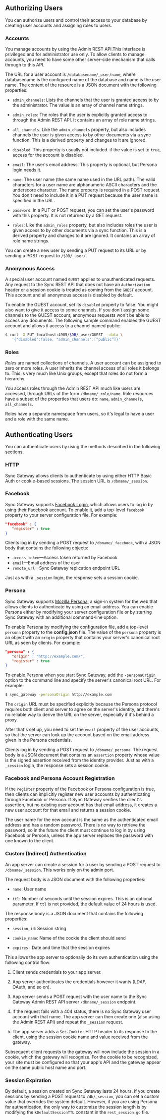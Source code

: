 ## Authorizing Users

You can authorize users and control their access to your database by creating user accounts and assigning roles to users.

### Accounts

You manage accounts by using the Admin REST API.This interface is privileged and for administrator use only. To allow clients to manage accounts, you need to have some other server-side mechanism that calls through to this API.

The URL for a user account is `/databasename/_user/name`, where databasename is the configured name of the database and name is the user name. The content of the resource is a JSON document with the following properties:

* `admin_channels`: Lists the channels that the user is granted access to by the administrator. The value is an array of channel name strings.

* `admin_roles`: The roles that the user is explicitly granted access to through the Admin REST API. It contains an array of role name strings. 

* `all_channels`: Like the `admin_channels` property, but also includes channels the user is given access to by other documents via a sync function. This is a derived property and changes to it are ignored.

* `disabled`: This property is usually not included. if the value is set to `true`, access for the account is disabled.

* `email`: The user's email address. This property is optional, but Persona login needs it.

* `name`: The user name (the same name used in the URL path). The valid characters for a user name are alphanumeric ASCII characters and the underscore character. The name property is required  in a POST request. You don't need to include it in a PUT request because the user name is specified in the URL.

* `password`: In a PUT or POST request, you can set the user's password with this property. It is not returned by a GET request.

* `roles`: Like the `admin_roles` property, but also includes roles the user is given access to by other documents via a sync function. This is a derived property and changes to it are ignored. It contains an array of role name strings.

You can create a new user by sending a PUT request to its URL or by sending a POST request to `/$DB/_user/`. 

### Anonymous Access

A special user account named `GUEST` applies to unauthenticated requests. Any request to the Sync REST API that does not have an `Authorization` header or a session cookie is treated as coming from the `GUEST` account. This account and all anonymous access is disabled by default. 

To enable the GUEST account,  set its `disabled` property to false. You might also want to give it access to some channels. If you don't assign some channels to the GUEST account, anonymous requests won't be able to access any documents. The following sample command enables the GUEST account and allows it access to a channel named public:

```sh
$ curl -X PUT localhost:4985/$DB/_user/GUEST --data \
   '{"disabled":false, "admin_channels":[“public”]}'
```


### Roles


*Roles* are named collections of channels. A user account can be assigned to zero or more roles. A user inherits the channel access of all roles it belongs to. This is very much like Unix groups, except that roles do not form a hierarchy.

You access roles through the Admin REST API much like users are accessed, through URLs of the form `/dbname/_role/name`. Role resources have a subset of the properties that users do: `name`, `admin_channels`, `all_channels`.

Roles have a separate namespace from users, so it's legal to have a user and a role with the same name.

## Authenticating Users

You can authenticate users by using the methods described in the following sections.

### HTTP

 Sync Gateway allows clients to authenticate by using either HTTP Basic Auth or cookie-based sessions. The session URL is `/dbname/_session`.

### Facebook

Sync Gateway supports [Facebook Login](http://developers.facebook.com/docs/facebook-login/), which allows users to log in by using their Facebook account. To enable it, add a top-level `facebook` property to your server configuration file. For example:

```json
"facebook" : {
   "register" : true
}
```

Clients log in by sending a POST request to `/dbname/_facebook`, with a JSON body that contains the following objects:

* `access_token`—Access token returned by Facebook
* `email`—Email address of the user
* `remote_url`—Sync Gateway replication endpoint URL

Just as with a `_session` login, the response sets a session cookie.

### Persona

Sync Gateway supports [Mozilla Persona](https://developer.mozilla.org/en-US/docs/persona), a sign-in system for the web that allows clients to authenticate by using an email address. You can enable Persona either by modifying your server configuration file or by starting Sync Gateway with an additional command-line option.

To enable Persona by modifying the configuration file, add a top-level `persona` property to the **config.json** file. The value of the `persona` property is an object with an `origin` property that contains your server's canonical root URL as seen by clients. For example:

```json
"persona" : {
   "origin" : "http://example.com/",
   "register" : true
}
```

To enable Persona when you start Sync Gateway, add the `-personaOrigin` option to the command line and specify the server's canonical root URL. For example:

```bash
$ sync_gateway -personaOrigin http://example.com
```

The `origin` URL must be specified explicitly because the Persona protocol requires both client and server to agree on the server's identity, and there's no reliable way to derive the URL on the server, especially if it's behind a proxy.

After that's set up, you need to set the `email` property of the user accounts, so that the server can look up the account based on the email address given in the Persona credentials.

Clients log in by sending a POST request to `/dbname/_persona`. The request body is a JSON document that contains an `assertion` property whose value is the signed assertion received from the identity provider. Just as with a `_session` login, the response sets a session cookie.

### Facebook and Persona Account Registration

If the `register` property of the Facebook or Persona configuration is true, then clients can implicitly register new user accounts by authenticating through Facebook or Persona. If Sync Gateway verifies the client's assertion, but no existing user account has that email address, it creates a new user account for that email and returns a session cookie.

The user name for the new account is the same as the authenticated email address and has a random password. There is no way to retrieve the password, so in the future the client must continue to log in by using Facebook or Persona, unless the app server replaces the password with one known to the client.

### Custom (Indirect) Authentication

An app server can create a session for a user by sending a POST request to `/dbname/_session`. This works only on the admin port. 

The request body is a JSON document with the following properties:

* `name`: User name

* `ttl`: Number of seconds until the session expires. This is an optional parameter. If `ttl` is not provided, the default value of 24 hours is used.

The response body is a JSON document that contains the following properties:

 * `session_id`: Session string 
 
* `cookie_name`: Name of the cookie the client should send 
 
* `expires` : Date and time that the session expires

This allows the app server to optionally do its own authentication using the following control flow:

1. Client sends credentials to your app server.

2. App server authenticates the credentials however it wants (LDAP, OAuth, and so on).

3. App server sends a POST request with the user name to the Sync Gateway Admin REST API server `/dbname/_session` endpoint.

4. If the request fails with a 404 status, there is no Sync Gateway user account with that name. The app server can then create one (also using the Admin REST API) and  repeat the `_session` request.

5. The app server adds a `Set-Cookie:` HTTP header to its response to the client, using the session cookie name and value received from the gateway.

Subsequent client requests to the gateway will now include the session in a cookie, which the gateway will recognize. For the cookie to be recognized, your site must be configured so that your app's API and the gateway appear on the same public host name and port.

### Session Expiration

By default, a session created on Sync Gateway lasts 24 hours. If you create sessions by sending a POST request to `/db/_session`, you can set a custom value that overrides the system default. However, if you are using Persona for authentication, the only way to customize the session length is by modifying the `kDefaultSessionTTL` constant in the `rest_session.go` file.  

